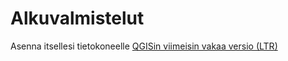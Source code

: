 # Alkuvalmistelut

Asenna itsellesi tietokoneelle [QGISin viimeisin vakaa versio (LTR)][def]

[def]: https://qgis.org/fi/site/forusers/download.html